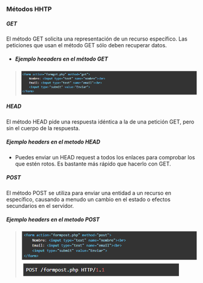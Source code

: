 ### Métodos HHTP

##### GET

El método GET  solicita una representación de un recurso específico. Las peticiones que usan el método GET sólo deben recuperar datos.

- ##### Ejemplo heeaders en el método GET 

> <img src="img/get.png">

##### HEAD

El método HEAD pide una respuesta idéntica a la de una petición GET, pero sin el cuerpo de la respuesta.

##### Ejemplo headers en el metodo HEAD

- Puedes enviar un HEAD request a todos los enlaces para comprobar los que estén rotos. Es bastante más rápido que hacerlo con GET.

##### POST

El método POST se utiliza para enviar una entidad a un recurso en específico, causando a menudo un cambio en el estado o efectos secundarios en el servidor.

##### Ejemplo headers en el metodo POST

> <img src="img/post.png">
> <img src="img/post1.png">
